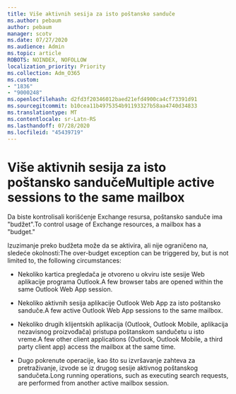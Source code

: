 ```yaml
---
title: Više aktivnih sesija za isto poštansko sanduče
ms.author: pebaum
author: pebaum
manager: scotv
ms.date: 07/27/2020
ms.audience: Admin
ms.topic: article
ROBOTS: NOINDEX, NOFOLLOW
localization_priority: Priority
ms.collection: Adm_O365
ms.custom:
- "1836"
- "9000248"
ms.openlocfilehash: d2fd3f20346012baed21efd4900ca4cf73391d91
ms.sourcegitcommit: b10cea11b4975354b91193327b58aa4740d34833
ms.translationtype: MT
ms.contentlocale: sr-Latn-RS
ms.lasthandoff: 07/28/2020
ms.locfileid: "45439719"
---
```

# <a name="multiple-active-sessions-to-the-same-mailbox"></a><span data-ttu-id="3455d-102">Više aktivnih sesija za isto poštansko sanduče</span><span class="sxs-lookup"><span data-stu-id="3455d-102">Multiple active sessions to the same mailbox</span></span>

<span data-ttu-id="3455d-103">Da biste kontrolisali korišćenje Exchange resursa, poštansko sanduče ima "budžet".</span><span class="sxs-lookup"><span data-stu-id="3455d-103">To control usage of Exchange resources, a mailbox has a "budget."</span></span>

<span data-ttu-id="3455d-104">Izuzimanje preko budžeta može da se aktivira, ali nije ograničeno na, sledeće okolnosti:</span><span class="sxs-lookup"><span data-stu-id="3455d-104">The over-budget exception can be triggered by, but is not limited to, the following circumstances:</span></span>

- <span data-ttu-id="3455d-105">Nekoliko kartica pregledača je otvoreno u okviru iste sesije Web aplikacije programa Outlook.</span><span class="sxs-lookup"><span data-stu-id="3455d-105">A few browser tabs are opened within the same Outlook Web App session.</span></span>

- <span data-ttu-id="3455d-106">Nekoliko aktivnih sesija aplikacije Outlook Web App za isto poštansko sanduče.</span><span class="sxs-lookup"><span data-stu-id="3455d-106">A few active Outlook Web App sessions to the same mailbox.</span></span>

- <span data-ttu-id="3455d-107">Nekoliko drugih klijentskih aplikacija (Outlook, Outlook Mobile, aplikacija nezavisnog proizvođača) pristupa poštanskom sandučetu u isto vreme.</span><span class="sxs-lookup"><span data-stu-id="3455d-107">A few other client applications (Outlook, Outlook Mobile, a third party client app) access the mailbox at the same time.</span></span>

- <span data-ttu-id="3455d-108">Dugo pokrenute operacije, kao što su izvršavanje zahteva za pretraživanje, izvode se iz drugog sesije aktivnog poštanskog sandučeta.</span><span class="sxs-lookup"><span data-stu-id="3455d-108">Long running operations, such as executing search requests, are performed from another active mailbox session.</span></span>

